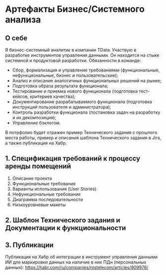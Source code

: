 # Артефакты Бизнес/Системного анализа

## О себе 

Я бизнес-системный аналитик в компании TData. Участвую в разработке инструментов управления данными. Он находится на стыке системной и продуктовой разработки. 
Обязанности в команде:
* Сбор, формализация и управление требованиями (функциональные, нефункциональные, бизнес и пользовательские);
* Анализ и описание аналогичных функциональных решений на рынке;
* Подготовка образа результата функционала;
* Тестирование и приемка нового функционала (подготовка тест-кейсов, критериев качества);
* Документирование разрабатываемого функционала (подготовка инструкций пользователя и администратора);
* Контроль разработки функционала (постановка задач на разработку и их декомпозиция);
* Управление бэклогом.

В потрфолио будет отражен пример Технического задания с прошлого места работы, пример и описания шаблона Технического задания в Jira, а также публикация на Хабр.

## 1. Спецификация требований к процессу аренды помещений 

1. Описание проекта
2. Функциональные требования
3. Варианты использования (User Stories)
4. Нефункциональные требования
5. Диаграмма последовательности
6. Низкоуровневые макеты

## 2. Шаблон Технического задания и Документации к функциональности 

## 3. Публикации 

Публикация на Хабр об интеграции в инструмент управления данными ИИ для маркировки данных на наличие в них ПДн (персональных данных): https://habr.com/ru/companies/rostelecom/articles/909976/


